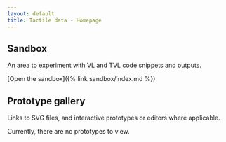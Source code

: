 ```yaml
---
layout: default
title: Tactile data - Homepage
---
```


## Sandbox

An area to experiment with VL and TVL code snippets and outputs.

[Open the sandbox]({% link sandbox/index.md %})

## Prototype gallery

Links to SVG files, and interactive prototypes or editors where applicable.

Currently, there are no prototypes to view.